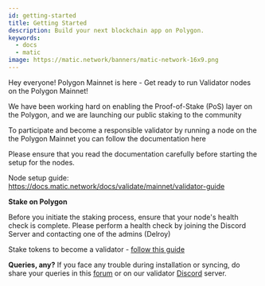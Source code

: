 ```yaml
---
id: getting-started
title: Getting Started
description: Build your next blockchain app on Polygon.
keywords:
  - docs
  - matic
image: https://matic.network/banners/matic-network-16x9.png 
---
```

Hey everyone! Polygon Mainnet is here - Get ready to run Validator nodes on the Polygon Mainnet!

We have been working hard on enabling the Proof-of-Stake (PoS) layer on the Polygon, and we are launching our public  staking to the community

To participate and become a responsible validator by running a node on the the Polygon Mainnet you can follow the documentation here

Please ensure that you read the documentation carefully before starting the setup for the nodes.

Node setup guide: https://docs.matic.network/docs/validate/mainnet/validator-guide

**Stake on Polygon**

Before you initiate the staking process, ensure that your node's health check is complete. Please perform a health check by joining the Discord Server and contacting one of the admins (Delroy)

Stake tokens to become a validator - [follow this guide](https://docs.matic.network/docs/validate/mainnet/stake-on-matic)


**Queries, any?**
If you face any trouble during installation or syncing, do share your queries in this [forum](https://forum.matic.network) or on our validator [Discord](https://discord.gg/XvpHAxZ) server.  
